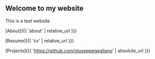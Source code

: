 ## Welcome to my website
This is a test website

[About]({{ 'about' | relative_url }})



[Resume]({{ 'cv' | relative_url }})



[Projects]({{ 'https://github.com/giuseppegagliano' | absolute_url }})
